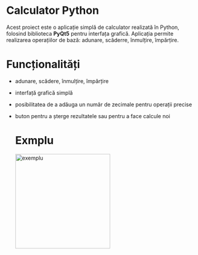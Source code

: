 # Calculator Python
Acest proiect este o aplicație simplă de calculator realizată în Python, folosind biblioteca **PyQt5** pentru interfața grafică. Aplicația permite realizarea operațiilor de bază: adunare, scăderre, înmulțire, împărțire.

# Funcționalități 
- adunare, scădere, înmulțire, împărțire
- interfață grafică simplă
- posibilitatea de a adăuga un număr de zecimale pentru operații precise
- buton pentru a șterge rezultatele sau pentru a face calcule noi

  # Exmplu

  <img width="251" alt="exemplu" src="https://github.com/user-attachments/assets/bf35b359-03ef-41fc-9df7-9db5dcf65ce7" />
